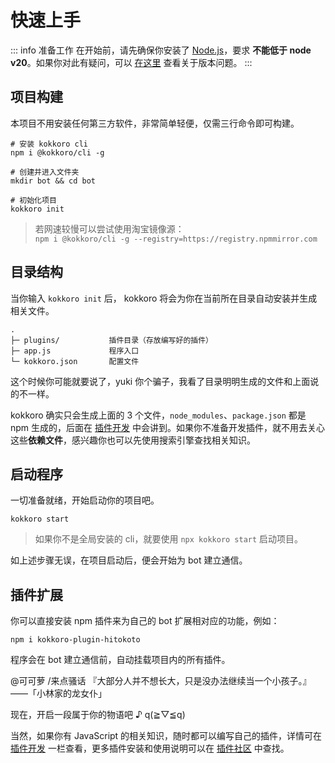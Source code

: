 # 快速上手

::: info 准备工作
在开始前，请先确保你安装了 [Node.js](https://nodejs.org/zh-cn/)，要求 **不能低于 node v20**。如果你对此有疑问，可以 [在这里](/about/faq) 查看关于版本问题。
:::

## 项目构建

本项目不用安装任何第三方软件，非常简单轻便，仅需三行命令即可构建。

```shell:no-line-numbers
# 安装 kokkoro cli
npm i @kokkoro/cli -g

# 创建并进入文件夹
mkdir bot && cd bot

# 初始化项目
kokkoro init
```

> 若网速较慢可以尝试使用淘宝镜像源：  
> `npm i @kokkoro/cli -g --registry=https://registry.npmmirror.com`

## 目录结构

当你输入 `kokkoro init` 后， kokkoro 将会为你在当前所在目录自动安装并生成相关文件。

```tex:no-line-numbers
.
├─ plugins/           插件目录（存放编写好的插件）
├─ app.js             程序入口
└─ kokkoro.json       配置文件
```

这个时候你可能就要说了，yuki 你个骗子，我看了目录明明生成的文件和上面说的不一样。

kokkoro 确实只会生成上面的 3 个文件，`node_modules`、`package.json` 都是 npm 生成的，后面在 [插件开发](/develop/application) 中会讲到。如果你不准备开发插件，就不用去关心这些**依赖文件**，感兴趣你也可以先使用搜索引擎查找相关知识。

## 启动程序

一切准备就绪，开始启动你的项目吧。

```shell:no-line-numbers
kokkoro start
```

> 如果你不是全局安装的 cli，就要使用 `npx kokkoro start` 启动项目。

如上述步骤无误，在项目启动后，便会开始为 bot 建立通信。

## 插件扩展

你可以直接安装 npm 插件来为自己的 bot 扩展相对应的功能，例如：

```shell:no-line-numbers
npm i kokkoro-plugin-hitokoto
```

程序会在 bot 建立通信前，自动挂载项目内的所有插件。

<ChatPanel>
  <ChatMessage :qq="2225151531" nickname="Yuki">@可可萝 /来点骚话</ChatMessage>
  <ChatMessage :qq="2854205915" nickname="可可萝">『大部分人并不想长大，只是没办法继续当一个小孩子。』——「小林家的龙女仆」</ChatMessage>
</ChatPanel>

现在，开启一段属于你的物语吧 ♪ q(≧▽≦q)

当然，如果你有 JavaScript 的相关知识，随时都可以编写自己的插件，详情可在 [插件开发](/develop/application) 一栏查看，更多插件安装和使用说明可以在 [插件社区](/plugin/awesome) 中查找。
